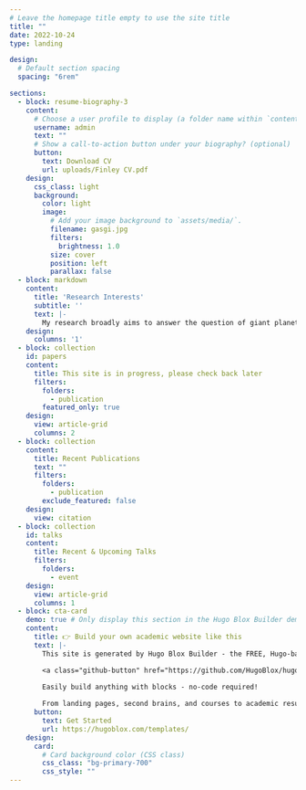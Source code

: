 ```yaml
---
# Leave the homepage title empty to use the site title
title: ""
date: 2022-10-24
type: landing

design:
  # Default section spacing
  spacing: "6rem"

sections:
  - block: resume-biography-3
    content:
      # Choose a user profile to display (a folder name within `content/authors/`)
      username: admin
      text: ""
      # Show a call-to-action button under your biography? (optional)
      button:
        text: Download CV
        url: uploads/Finley CV.pdf 
    design:
      css_class: light
      background:
        color: light
        image:
          # Add your image background to `assets/media/`.
          filename: gasgi.jpg
          filters:
            brightness: 1.0
          size: cover
          position: left
          parallax: false
  - block: markdown
    content:
      title: 'Research Interests'
      subtitle: ''
      text: |-
        My research broadly aims to answer the question of giant planet formation by constraining the timescales and mechanisms by which these objects accrete their mass. I am currently leading an effort to synthesize accretion properties in the UV and circumplanetary disk properties in the mid-infrared to characterize a population of wide orbit gas giants. This unique combination of direct imaging from the Hubble Space Telescope and the James Webb Space Telescope provides insight as to how much mass these planets are gaining and what the structures of their surrounding circumplanetary disks may be.
    design:
      columns: '1'
  - block: collection
    id: papers
    content:
      title: This site is in progress, please check back later
      filters:
        folders:
          - publication
        featured_only: true
    design:
      view: article-grid
      columns: 2
  - block: collection
    content:
      title: Recent Publications
      text: ""
      filters:
        folders:
          - publication
        exclude_featured: false
    design:
      view: citation
  - block: collection
    id: talks
    content:
      title: Recent & Upcoming Talks
      filters:
        folders:
          - event
    design:
      view: article-grid
      columns: 1
  - block: cta-card
    demo: true # Only display this section in the Hugo Blox Builder demo site
    content:
      title: 👉 Build your own academic website like this
      text: |-
        This site is generated by Hugo Blox Builder - the FREE, Hugo-based open source website builder trusted by 250,000+ academics like you.

        <a class="github-button" href="https://github.com/HugoBlox/hugo-blox-builder" data-color-scheme="no-preference: light; light: light; dark: dark;" data-icon="octicon-star" data-size="large" data-show-count="true" aria-label="Star HugoBlox/hugo-blox-builder on GitHub">Star</a>

        Easily build anything with blocks - no-code required!
        
        From landing pages, second brains, and courses to academic resumés, conferences, and tech blogs.
      button:
        text: Get Started
        url: https://hugoblox.com/templates/
    design:
      card:
        # Card background color (CSS class)
        css_class: "bg-primary-700"
        css_style: ""
---
```


